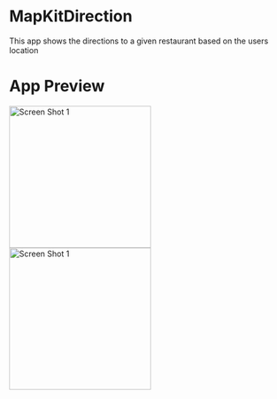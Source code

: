 # MapKitDirection
This app shows the directions to a given restaurant based on the users location

# App Preview
<img align="left" alt="Screen Shot 1" width="256px" src="https://user-images.githubusercontent.com/55524257/100891478-ea846180-347e-11eb-8c39-3e4241a21a9a.png" />
<img align="left" alt="Screen Shot 1" width="256px" src="https://user-images.githubusercontent.com/55524257/100891547-fa03aa80-347e-11eb-8877-fdb8dc0a7e93.png" />
